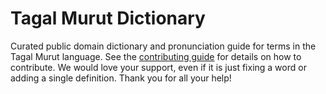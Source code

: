 
# Tagal Murut Dictionary

Curated public domain dictionary and pronunciation guide for terms in the Tagal Murut language. See the [contributing guide](https://github.com/drumworkteam/term/blob/make/.github/contributing.md) for details on how to contribute. We would love your support, even if it is just fixing a word or adding a single definition. Thank you for all your help!